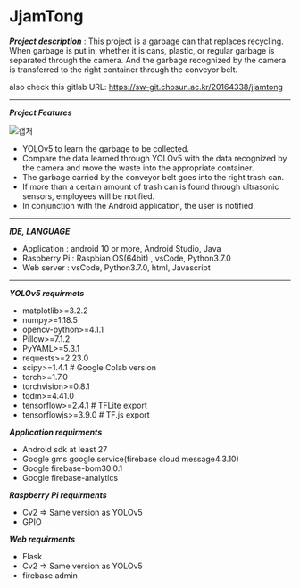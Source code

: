 # JjamTong


***Project description*** : This project is a garbage can that replaces recycling. When garbage is put in, whether it is cans, plastic, or regular garbage is separated through the camera. And the garbage recognized by the camera is transferred to the right container through the conveyor belt.

also check this gitlab URL: https://sw-git.chosun.ac.kr/20164338/jjamtong


___
***Project Features***

![캡처](/uploads/d97467e9325e31feb990491cddc09a80/캡처.PNG)


* YOLOv5 to learn the garbage to be collected.
* Compare the data learned through YOLOv5 with the data recognized by the camera and move the waste into the appropriate container.
* The garbage carried by the conveyor belt goes into the right trash can.
* If more than a certain amount of trash can is found through ultrasonic sensors, employees will be notified.
* In conjunction with the Android application, the user is notified.

***
***IDE, LANGUAGE***
* Application : android 10 or more, Android Studio, Java
* Raspberry Pi : Raspbian OS(64bit) , vsCode, Python3.7.0
* Web server : vsCode, Python3.7.0, html, Javascript

***
***YOLOv5 requirmets***
* matplotlib>=3.2.2
* numpy>=1.18.5
* opencv-python>=4.1.1
* Pillow>=7.1.2
* PyYAML>=5.3.1
* requests>=2.23.0
* scipy>=1.4.1  # Google Colab version
* torch>=1.7.0
* torchvision>=0.8.1
* tqdm>=4.41.0
* tensorflow>=2.4.1  # TFLite export
* tensorflowjs>=3.9.0  # TF.js export


***Application requirments***
* Android sdk at least 27
* Google gms google service(firebase cloud message4.3.10)
* Google firebase-bom30.0.1
* Google firebase-analytics

***Raspberry Pi requirments***
* Cv2 => Same version as YOLOv5
* GPIO 

***Web requirments***
* Flask
* Cv2 => Same version as YOLOv5
* firebase admin
